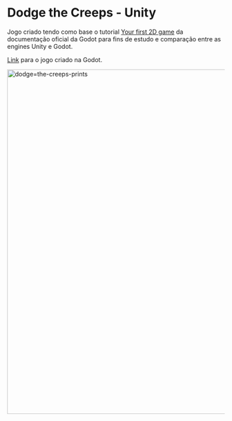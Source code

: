 # Dodge the Creeps - Unity

Jogo criado tendo como base o tutorial [Your first 2D game](https://docs.godotengine.org/en/stable/getting_started/first_2d_game/index.html) da documentação oficial da Godot para fins de estudo e comparação entre as engines Unity e Godot.

[Link](https://github.com/allysonjeronimo/godot-dodge-the-creeps-2d) para o jogo criado na Godot.

<img src="https://github.com/allysonjeronimo/dodge-the-creeps-unity/assets/32485354/54f94713-06d8-4e5f-b397-364e4f08947d" alt="dodge=the-creeps-prints" width="800"/>



